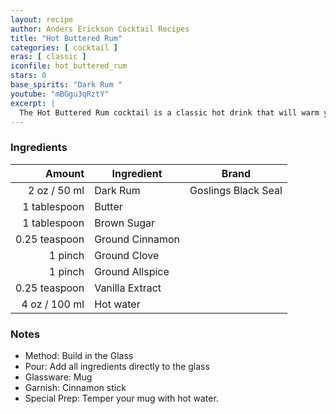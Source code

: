 ```yaml
---
layout: recipe
author: Anders Erickson Cocktail Recipes
title: "Hot Buttered Rum"
categories: [ cocktail ]
eras: [ classic ]
iconfile: hot_buttered_rum
stars: 0
base_spirits: "Dark Rum "
youtube: "mBGgu3qRztY"
excerpt: |
  The Hot Buttered Rum cocktail is a classic hot drink that will warm your soul during the cold winter.
---
```


### Ingredients

|        Amount | Ingredient      | Brand               |
| ------------: | --------------- | ------------------- |
|          2 oz / 50 ml | Dark Rum        | Goslings Black Seal |
|  1 tablespoon | Butter          |
|  1 tablespoon | Brown Sugar     |
| 0.25 teaspoon | Ground Cinnamon |
|       1 pinch | Ground Clove    |
|       1 pinch | Ground Allspice |
| 0.25 teaspoon | Vanilla Extract |
|          4 oz / 100 ml | Hot water       |

### Notes

- Method: Build in the Glass
- Pour: Add all ingredients directly to the glass
- Glassware: Mug
- Garnish: Cinnamon stick
- Special Prep: Temper your mug with hot water.
